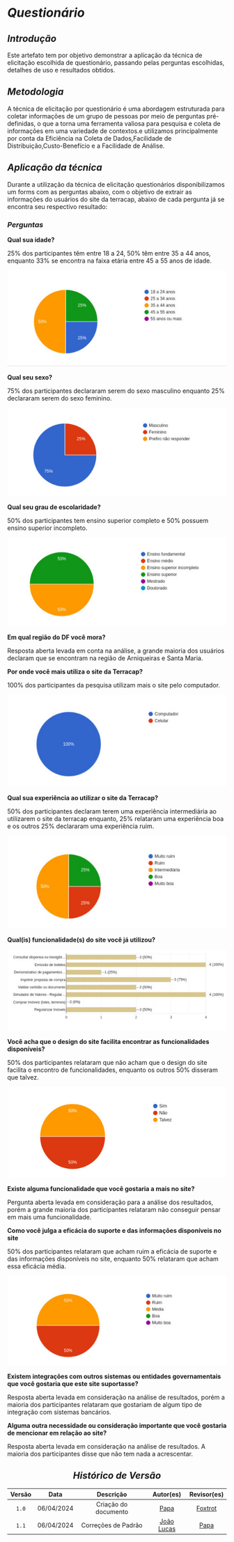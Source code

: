 # <a> *Questionário* </a>


## <a> *Introdução* </a>

Este artefato tem por objetivo demonstrar a aplicação da técnica de elicitação escolhida de questionário, passando pelas perguntas escolhidas, detalhes de uso e resultados obtidos. 

## <a> *Metodologia* </a>

A técnica de elicitação por questionário é uma abordagem estruturada para coletar informações de um grupo de pessoas por meio de perguntas pré-definidas, o que a torna  uma ferramenta valiosa para pesquisa e coleta de informações em uma variedade de contextos.e utilizamos principalmente por conta da Eficiência na Coleta de Dados,Facilidade de Distribuição,Custo-Benefício e a Facilidade de Análise.

## <a>*Aplicação da técnica* </a>

Durante a utilização da técnica de elicitação questionários disponibilizamos um forms com as perguntas abaixo, com o objetivo de extrair as informações do usuários do site da terracap, abaixo de cada pergunta já se encontra seu respectivo resultado:

### <a>*Perguntas* </a>

<b> Qual sua idade? </b>


25% dos participantes têm entre 18 a 24, 50% têm entre 35 a 44 anos, enquanto 33% se encontra na faixa etária entre 45 a 55 anos de idade.

<center>

![alt text](../../Assets/Base/Questionario/ResultadoIdade.jpeg)

</center>

<b> Qual seu sexo? </b>


75% dos participantes declararam serem do sexo masculino enquanto 25% declararam serem do sexo feminino.

<center>

![alt text](../../Assets/Base/Questionario/ResultadoSexo.jpeg)

</center>

<b>Qual seu grau de escolaridade?</b>


50% dos participantes tem ensino superior completo e 50% possuem ensino superior incompleto.

<center>

![alt text](../../Assets/Base/Questionario/ResultadoEscolaridade.jpeg)

</center>


<b> Em qual região do DF você mora? </b>


Resposta aberta levada em conta na análise, a grande maioria dos usuários declaram que se encontram na região de Arniqueiras e Santa Maria.

<b> Por onde você mais utiliza o site da Terracap? </b>


100% dos participantes da pesquisa utilizam mais o site pelo computador.

<center>

![alt text](../../Assets/Base/Questionario/ResultadoPc.jpeg)

</center>

<b> Qual sua experiência ao utilizar o site da Terracap? </b>


50% dos participantes declaram terem uma experiência intermediária ao utilizarem o site da terracap enquanto, 25% relataram uma experiência boa e os outros 25% declararam uma experiência ruim.

<center>

![alt text](../../Assets/Base/Questionario/ResultadoExp.jpeg)

</center>

<b> Qual(is) funcionalidade(s) do site você já utilizou?</b>

<center>

![alt text](../../Assets/Base/Questionario/Funcionalidades.jpeg)

</center>

<b> Você acha que o design do site facilita encontrar as funcionalidades disponíveis? </b>


50% dos participantes relataram que não acham que o design do site facilita o encontro de funcionalidades, enquanto os outros 50% disseram que talvez.

<center>

![alt text](../../Assets/Base/Questionario/design.jpeg)

</center>

<b> Existe alguma funcionalidade que você gostaria a mais no site? </b>

Pergunta aberta levada em consideração para a análise dos resultados, porém a grande maioria dos participantes relataram não conseguir pensar em mais uma funcionalidade.


<b>Como você julga a eficácia do suporte e das informações disponíveis no site</b>

50% dos participantes relataram que acham ruim a eficácia de suporte e das informações disponíveis no site, enquanto 50% relataram que acham  essa eficácia média.

<center>

![alt text](../../Assets/Base/Questionario/Suporte.jpeg)

</center>

<b>Existem integrações com outros sistemas ou entidades governamentais que você gostaria que este site suportasse?</b>


Resposta aberta levada em consideração na análise de resultados, porém a maioria dos participantes relataram que gostariam de algum tipo de integração com sistemas bancários.

<b>Alguma outra necessidade ou consideração importante que você gostaria de mencionar em relação ao site?</b>


 Resposta aberta levada em consideração na análise de resultados. A maioria dos participantes disse que não tem nada a acrescentar.

<center>

## <a>*Histórico de Versão*</a>

| Versão |    Data    |      Descrição       |                    Autor(es)                     |              Revisor(es)              |
| :----: | :--------: | :------------------: | :----------------------------------------------: | :-----------------------------------: |
| `1.0`  | 06/04/2024 | Criação do documento |         [Papa](../../Subgrupos/Papa.md)          | [Foxtrot](../../Subgrupos/Foxtrot.md) |
| `1.1`  | 06/04/2024 | Correções de Padrão  | [João Lucas](https://github.com/VasconcelosJoao) |    [Papa](../../Subgrupos/Papa.md)    |

</center>
